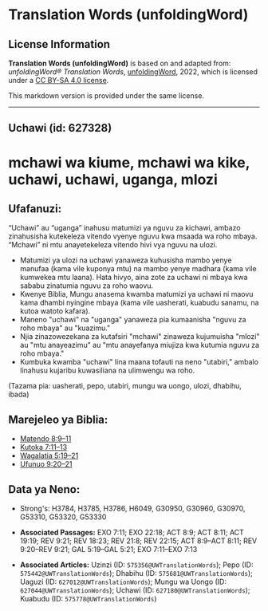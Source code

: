# Translation Words (unfoldingWord)

## License Information

**Translation Words (unfoldingWord)** is based on and adapted from: _unfoldingWord® Translation Words_, [unfoldingWord](https://unfoldingword.org/utw), 2022, which is licensed under a [CC BY-SA 4.0 license](https://creativecommons.org/licenses/by-sa/4.0/legalcode.en).

This markdown version is provided under the same license.



--------------------------------

## Uchawi (id: 627328)

mchawi wa kiume, mchawi wa kike, uchawi, uchawi, uganga, mlozi
==============================================================

Ufafanuzi:
----------

“Uchawi” au “uganga” inahusu matumizi ya nguvu za kichawi, ambazo zinahusisha kutekeleza vitendo vyenye nguvu kwa msaada wa roho mbaya. “Mchawi” ni mtu anayetekeleza vitendo hivi vya nguvu na ulozi.

* Matumizi ya ulozi na uchawi yanaweza kuhusisha mambo yenye manufaa (kama vile kuponya mtu) na mambo yenye madhara (kama vile kumwekea mtu laana). Hata hivyo, aina zote za uchawi ni mbaya kwa sababu zinatumia nguvu za roho waovu.
* Kwenye Biblia, Mungu anasema kwamba matumizi ya uchawi ni maovu kama dhambi nyingine mbaya (kama vile uasherati, kuabudu sanamu, na kutoa watoto kafara).
* Maneno "uchawi" na "uganga" yanaweza pia kumaanisha "nguvu za roho mbaya" au "kuazimu."
* Njia zinazowezekana za kutafsiri "mchawi" zinaweza kujumuisha "mlozi" au "mtu anayeazimu" au "mtu anayefanya miujiza kwa kutumia nguvu za roho mbaya."
* Kumbuka kwamba "uchawi" lina maana tofauti na neno "utabiri," ambalo linahusu kujaribu kuwasiliana na ulimwengu wa roho.

(Tazama pia: uasherati, pepo, utabiri, mungu wa uongo, ulozi, dhabihu, ibada)

Marejeleo ya Biblia:
--------------------

* [Matendo 8:9–11](https://ref.ly/Acts8:9-Acts8:11)
* [Kutoka 7:11–13](https://ref.ly/Exod7:11-Exod7:13)
* [Wagalatia 5:19–21](https://ref.ly/Gal5:19-Gal5:21)
* [Ufunuo 9:20–21](https://ref.ly/Rev9:20-Rev9:21)

Data ya Neno:
-------------

* Strong's: H3784, H3785, H3786, H6049, G30950, G30960, G30970, G53310, G53320, G53330

* **Associated Passages:** EXO 7:11; EXO 22:18; ACT 8:9; ACT 8:11; ACT 19:19; REV 9:21; REV 18:23; REV 21:8; REV 22:15; ACT 8:9–ACT 8:11; REV 9:20–REV 9:21; GAL 5:19–GAL 5:21; EXO 7:11–EXO 7:13
* **Associated Articles:** Uzinzi (ID: `575356@UWTranslationWords`); Pepo (ID: `575442@UWTranslationWords`); Dhabihu (ID: `575681@UWTranslationWords`); Uaguzi (ID: `627012@UWTranslationWords`); Mungu wa Uongo (ID: `627044@UWTranslationWords`); Uchawi (ID: `627180@UWTranslationWords`); Kuabudu (ID: `575778@UWTranslationWords`)

